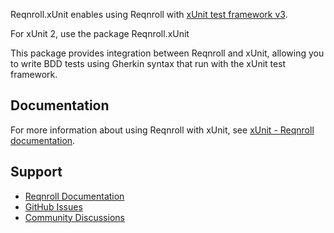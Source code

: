 ﻿Reqnroll.xUnit enables using Reqnroll with [xUnit test framework v3](https://xunit.net/docs/getting-started/v3/getting-started).

For xUnit 2, use the package Reqnroll.xUnit

This package provides integration between Reqnroll and xUnit, allowing you to write BDD tests using Gherkin syntax that run with the xUnit test framework.

## Documentation

For more information about using Reqnroll with xUnit, see [xUnit - Reqnroll documentation](https://docs.reqnroll.net/latest/integrations/xunit.html).

## Support

- [Reqnroll Documentation](https://docs.reqnroll.net/)
- [GitHub Issues](https://github.com/reqnroll/Reqnroll/issues)
- [Community Discussions](https://github.com/reqnroll/Reqnroll/discussions)
